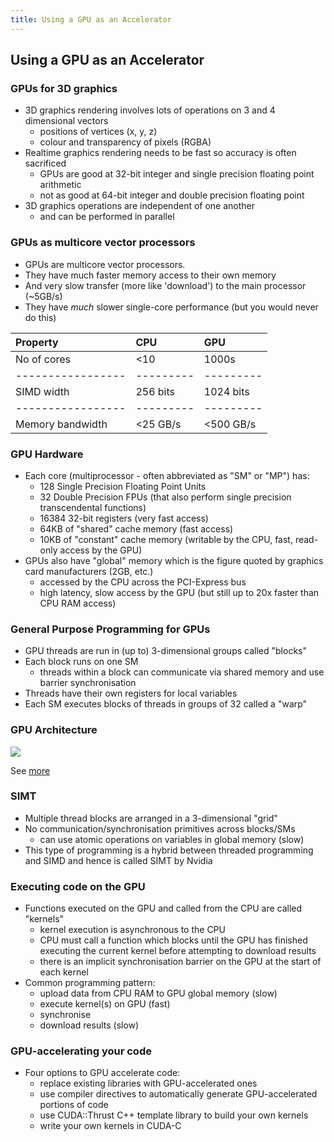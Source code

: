 ```yaml
---
title: Using a GPU as an Accelerator
---
```


## Using a GPU as an Accelerator

### GPUs for 3D graphics

* 3D graphics rendering involves lots of operations on 3 and 4 dimensional vectors
    - positions of vertices (x, y, z)
    - colour and transparency of pixels (RGBA)
* Realtime graphics rendering needs to be fast so accuracy is often sacrificed
    - GPUs are good at 32-bit integer and single precision floating point arithmetic
    - not as good at 64-bit integer and double precision floating point
* 3D graphics operations are independent of one another
    - and can be performed in parallel

### GPUs as multicore vector processors

* GPUs are  multicore vector processors.
* They have much faster memory access to their own memory
* And very slow transfer (more like 'download') to the main processor (~5GB/s)
* They have *much* slower single-core performance (but you would never do this)


| Property          | CPU       | GPU       |
|:------------------|:----------|:----------|
| No of cores       | <10       | 1000s     |
| ----------------- | --------- | --------- |
| SIMD width        | 256 bits  | 1024 bits |
| ----------------- | --------- | --------- |
| Memory bandwidth  | <25 GB/s  | <500 GB/s |



### GPU Hardware

* Each core (multiprocessor - often abbreviated as "SM" or "MP") has:
    - 128 Single Precision Floating Point Units
    - 32 Double Precision FPUs (that also perform single precision transcendental functions)
    - 16384 32-bit registers (very fast access)
    - 64KB of "shared" cache memory (fast access)
    - 10KB of "constant" cache memory (writable by the CPU, fast, read-only access by the GPU)
* GPUs also have "global" memory which is the figure quoted by graphics card manufacturers (2GB, etc.)
    - accessed by the CPU across the PCI-Express bus
    - high latency, slow access by the GPU (but still up to 20x faster than CPU RAM access)

### General Purpose Programming for GPUs

* GPU threads are run in (up to) 3-dimensional groups called "blocks"
* Each block runs on one SM
    - threads within a block can communicate via shared memory and use barrier synchronisation
* Threads have their own registers for local variables
* Each SM executes blocks of threads in groups of 32 called a "warp"

### GPU Architecture

![](https://www.pgroup.com/images/insider/pgi-nvidia-block-diagram.png)

See [more](http://www.gris.informatik.tu-darmstadt.de/cuda-workshop/tutorial/Advanced_CUDA_01.pdf)

### SIMT

* Multiple thread blocks are arranged in a 3-dimensional "grid"
* No communication/synchronisation primitives across blocks/SMs
    - can use atomic operations on variables in global memory (slow)
* This type of programming is a hybrid between threaded programming and SIMD and hence is called SIMT by Nvidia

### Executing code on the GPU

* Functions executed on the GPU and called from the CPU are called "kernels"
    - kernel execution is asynchronous to the CPU
    - CPU must call a function which blocks until the GPU has finished executing the current kernel before attempting to download results
    - there is an implicit synchronisation barrier on the GPU at the start of each kernel
* Common programming pattern:
    - upload data from CPU RAM to GPU global memory (slow)
    - execute kernel(s) on GPU (fast)
    - synchronise
    - download results (slow)

### GPU-accelerating your code

* Four options to GPU accelerate code:
    - replace existing libraries with GPU-accelerated ones
    - use compiler directives to automatically generate GPU-accelerated portions of code
    - use CUDA::Thrust C++ template library to build your own kernels
    - write your own kernels in CUDA-C
